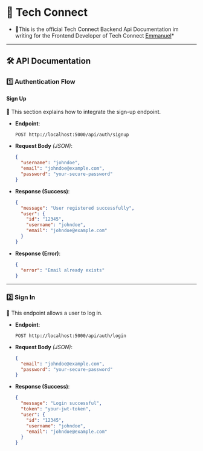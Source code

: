 # 🚀 Tech Connect

* 📌This is the official Tech Connect Backend Api Documentation im writing for the  Frontend Developer of Tech Connect [Emmanuel](https://github.com/emess2g)*
---

## 🛠 API Documentation  

### 1️⃣ Authentication Flow  

#### **Sign Up**  
📌 This section explains how to integrate the sign-up endpoint.  

- **Endpoint**:  
  ```http
  POST http://localhost:5000/api/auth/signup
  ```

- **Request Body** *(JSON)*:  
  ```json
  {
    "username": "johndoe",
    "email": "johndoe@example.com",
    "password": "your-secure-password"
  }
  ```

- **Response (Success)**:  
  ```json
  {
    "message": "User registered successfully",
    "user": {
      "id": "12345",
      "username": "johndoe",
      "email": "johndoe@example.com"
    }
  }
  ```

- **Response (Error)**:  
  ```json
  {
    "error": "Email already exists"
  }
  ```

---

### 2️⃣ Sign In  
📌 This endpoint allows a user to log in.  

- **Endpoint**:  
  ```http
  POST http://localhost:5000/api/auth/login
  ```

- **Request Body** *(JSON)*:  
  ```json
  {
    "email": "johndoe@example.com",
    "password": "your-secure-password"
  }
  ```

- **Response (Success)**:  
  ```json
  {
    "message": "Login successful",
    "token": "your-jwt-token",
    "user": {
      "id": "12345",
      "username": "johndoe",
      "email": "johndoe@example.com"
    }
  }
  ```



